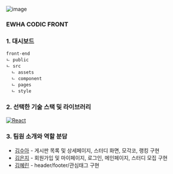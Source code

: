 ![image](https://user-images.githubusercontent.com/78336351/126066698-59b535c7-78cd-431e-b302-1011bf0dd5cb.png)

### EWHA CODIC FRONT

### 1. 대시보드

```
front-end
ㄴ public
ㄴ src
  ㄴ assets
  ㄴ component
  ㄴ pages
  ㄴ style
```

### 2. 선택한 기술 스택 및 라이브러리

[![React](https://img.shields.io/badge/React-61DAFB?style=round-square&logo=React&logoColor=black)](https://ko.reactjs.org/)

### 3. 팀원 소개와 역할 분담

- [김수아](https://github.com/sua-kim) - 게시판 목록 및 상세페이지, 스터디 화면, 모각코, 랭킹 구현
- [김은지](https://github.com/KSilverJi) - 회원가입 및 마이페이지, 로그인, 메인페이지, 스터디 모집 구현
- [김혜린](https://github.com/graygra16) - header/footer/관심태그 구현

